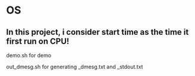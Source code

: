 # OS

## In this project, i consider start time as the time it first run on CPU!

demo.sh for demo

out_dmesg.sh for generating _dmesg.txt and _stdout.txt

